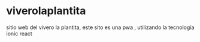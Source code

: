 # viverolaplantita
sitio web del vivero la plantita, este sito es una pwa , utilizando la tecnología ionic react
